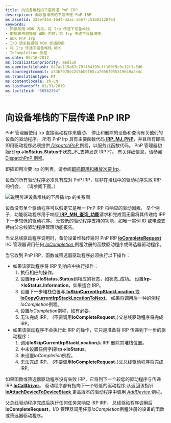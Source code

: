 ```yaml
---
title: 向设备堆栈的下层传递 PnP IRP
description: 向设备堆栈的下层传递 PnP IRP
ms.assetid: 339ef4b4-1b4f-42ac-ab57-c53b83120f0d
keywords:
- 即插即用 WDK 内核，将 Irp 传递下设备堆栈
- 即插即用和播放 WDK 内核，将 Irp 传递下设备堆栈
- WDK PnP Irp
- I/O 请求数据包 WDK 即插即用
- 将 Irp 传递下设备堆栈 WDK
- IoCompletion 例程
ms.date: 06/16/2017
ms.localizationpriority: medium
ms.openlocfilehash: 647ac119a67c79f484195cff160f9c9c12f1c8d0
ms.sourcegitcommit: a33b7978e22d5bb9f65ca7056f955319049a2e4c
ms.translationtype: MT
ms.contentlocale: zh-CN
ms.lasthandoff: 01/31/2019
ms.locfileid: "56562394"
---
```

# <a name="passing-pnp-irps-down-the-device-stack"></a>向设备堆栈的下层传递 PnP IRP





PnP 管理器使用 Irp 直接驱动程序来启动、 停止和删除的设备和查询有关他们的设备的驱动程序。 所有 PnP Irp 具有主要函数代码[ **IRP\_MJ\_PNP**](https://msdn.microsoft.com/library/windows/hardware/ff550772)，并且所有即插即用驱动程序必须提供[ *DispatchPnP* ](https://docs.microsoft.com/windows-hardware/drivers/ddi/content/wdm/nc-wdm-driver_dispatch)例程，以服务此函数代码。 PnP 管理器初始化**Irp-&gt;IoStatus.Status**于状态\_不\_支持发送 IRP 时。 有关详细信息，请参阅[DispatchPnP 例程](dispatchpnp-routines.md)。

即插即用次要 Irp 的列表，请参阅[即插即用和播放次要 Irp](plug-and-play-minor-irps.md)。

设备的所有驱动程序必须具有应对 PnP IRP，除非在堆栈中的驱动程序失败 IRP 的机会。 （请参阅下图。）

![说明传递设备堆栈的下层插 irp 的关系图](images/passpnp.png)

设备没有单个驱动程序可以假定它是唯一 PnP IRP 将响应的驱动因素。 举个例子，功能驱动程序用于响应[ **IRP\_MN\_查询\_功能**](https://msdn.microsoft.com/library/windows/hardware/ff551664)请求和完成而无需将其传递给 IRP下一步较低的驱动程序。 无较低的驱动程序支持的功能，如唯一实例 ID 或电源支持由父总线驱动程序管理功能报告。

当父总线驱动程序调用时，备份设备堆栈传输时 PnP IRP [ **IoCompleteRequest** ](https://msdn.microsoft.com/library/windows/hardware/ff548343) I/O 管理器调用任何[ *IoCompletion* ](https://msdn.microsoft.com/library/windows/hardware/ff548354)例程注册的函数驱动程序或筛选器驱动程序。

当它收到 PnP IRP，函数或筛选器驱动程序必须执行以下操作：

-   如果该驱动程序将 IRP 到响应中执行操作：
    1.  执行相应的操作。
    2.  设置**Irp-&gt;IoStatus.Status**到相应的状态，如状态\_成功。 设置**Irp-&gt;IoStatus.Information**，如果适合 IRP。
    3.  设置下一步堆栈位置与[ **IoSkipCurrentIrpStackLocation** ](https://msdn.microsoft.com/library/windows/hardware/ff550355)或[ **IoCopyCurrentIrpStackLocationToNext**](https://msdn.microsoft.com/library/windows/hardware/ff548387)。 如果将调用后一种的例程*IoCompletion*例程。
    4.  设置*IoCompletion*例程，如有必要。
    5.  无法完成 IRP。 (不要调用**IoCompleteRequest**。)父总线驱动程序将完成 IRP。
-   如果该驱动程序不会执行此 IRP 的操作，它只是准备将 IRP 传递到下一步的驱动程序：
    1.  调用**IoSkipCurrentIrpStackLocation**从 IRP 删除其堆栈位置。
    2.  中未设置任何字段**Irp-&gt;IoStatus**。
    3.  未设置*IoCompletion*例程。
    4.  无法完成 IRP。 (不要调用**IoCompleteRequest**。)父总线驱动程序将完成 IRP。

如果函数或筛选器驱动程序没有失败 IRP，它将到下一个较低的驱动程序与传递 IRP [ **IoCallDriver**](https://msdn.microsoft.com/library/windows/hardware/ff548336)。 驱动程序都有指向下一个较低的驱动程序;从返回该指针[ **IoAttachDeviceToDeviceStack** ](https://msdn.microsoft.com/library/windows/hardware/ff548300)更高版本的驱动程序中调用[ *AddDevice* ](https://msdn.microsoft.com/library/windows/hardware/ff540521)例程。

父总线驱动程序完成后执行任何任务来响应 IRP IRP。 总线驱动程序调用后**IoCompleteRequest**，I/O 管理器调用任意*IoCompletion*例程注册的设备的函数或筛选器驱动程序。

 

 





